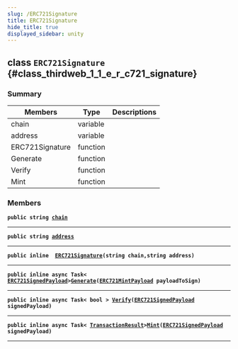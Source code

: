 ```yaml
---
slug: /ERC721Signature
title: ERC721Signature
hide_title: true
displayed_sidebar: unity
---
```


## class `ERC721Signature` {#class_thirdweb_1_1_e_r_c721_signature}

### Summary

| Members | Type | Descriptions |
| ------- | ---- | ------------ |
| chain | variable |  |
| address | variable |  |
| ERC721Signature | function |  |
| Generate | function |  |
| Verify | function |  |
| Mint | function |  |

### Members

**`public string `[`chain`](#class_thirdweb_1_1_e_r_c721_signature_1ac5b5f797a7f39b712f63840968968f02)**

---

**`public string `[`address`](#class_thirdweb_1_1_e_r_c721_signature_1a12858ae675a17ddd7efffd5eb6f609c1)**

---

**`public inline  `[`ERC721Signature`](#class_thirdweb_1_1_e_r_c721_signature_1a8c80d1708ee1851f070436b3464b6640)`(string chain,string address)`**

---

**`public inline async Task< `[`ERC721SignedPayload`](docs/unity/ERC721SignedPayload.md#struct_thirdweb_1_1_e_r_c721_signed_payload)` > `[`Generate`](#class_thirdweb_1_1_e_r_c721_signature_1acf8052d6df944e5f139d9a495bd5ba3f)`(`[`ERC721MintPayload`](docs/unity/ERC721MintPayload.md#class_thirdweb_1_1_e_r_c721_mint_payload)` payloadToSign)`**

---

**`public inline async Task< bool > `[`Verify`](#class_thirdweb_1_1_e_r_c721_signature_1ad9a686d13d0eae2b53450e77ab9d6ed6)`(`[`ERC721SignedPayload`](docs/unity/ERC721SignedPayload.md#struct_thirdweb_1_1_e_r_c721_signed_payload)` signedPayload)`**

---

**`public inline async Task< `[`TransactionResult`](docs/unity/TransactionResult.md#class_thirdweb_1_1_transaction_result)` > `[`Mint`](#class_thirdweb_1_1_e_r_c721_signature_1a4f49b40bc596ef51385c3aaf69a3cae3)`(`[`ERC721SignedPayload`](docs/unity/ERC721SignedPayload.md#struct_thirdweb_1_1_e_r_c721_signed_payload)` signedPayload)`**

---
